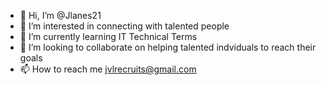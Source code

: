 - 👋 Hi, I’m @Jlanes21
- 👀 I’m interested in connecting with talented people
- 🌱 I’m currently learning IT Technical Terms
- 💞️ I’m looking to collaborate on helping talented indviduals to reach their goals 
- 📫 How to reach me jvlrecruits@gmail.com

<!---
Jlanes21/Jlanes21 is a ✨ special ✨ repository because its `README.md` (this file) appears on your GitHub profile.
You can click the Preview link to take a look at your changes.
--->

